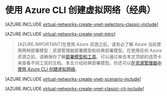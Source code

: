 <properties
   pageTitle="使用 Azure CLI 创建虚拟网络 | Azure"
   description="了解如何在 ARM |资源管理器中使用 Azure CLI 创建虚拟网络。"
   services="virtual-network"
   documentationCenter=""
   authors="telmosampaio"
   manager="carmonm"
   editor=""
   tags="azure-service-management"/>

<tags
	ms.service="virtual-network"
	ms.date="03/15/2016"
	wacn.date="04/26/2016"/>

# 使用 Azure CLI 创建虚拟网络（经典）

[AZURE.INCLUDE [virtual-networks-create-vnet-selectors-classic-include](../includes/virtual-networks-create-vnet-selectors-classic-include.md)]

[AZURE.INCLUDE [virtual-networks-create-vnet-intro](../includes/virtual-networks-create-vnet-intro-include.md)]

>[AZURE.IMPORTANT]在使用 Azure 资源之前，请务必了解 Azure 当前使用两种部署模型：资源管理器部署模型和经典部署模型。在使用任何 Azure 资源之前，请确保你了解[部署模型和工具](/documentation/articles/azure-classic-rm)。可以通过单击本文顶部的选项卡来查看不同工具的文档。本文介绍经典部署模型。你还可以[在资源管理器中使用 Azure CLI 创建虚拟网络](/documentation/articles/virtual-networks-create-vnet-arm-cli)。

[AZURE.INCLUDE [virtual-networks-create-vnet-scenario-include](../includes/virtual-networks-create-vnet-scenario-include.md)]

[AZURE.INCLUDE [virtual-networks-create-vnet-classic-cli-include](../includes/virtual-networks-create-vnet-classic-cli-include.md)]

<!---HONumber=69-->